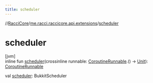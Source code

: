 ```yaml
---
title: scheduler
---
```

//[RacciCore](../../index.html)/[me.racci.raccicore.api.extensions](index.html)/[scheduler](scheduler.html)



# scheduler



[jvm]\
inline fun [scheduler](scheduler.html)(crossinline runnable: [CoroutineRunnable](../me.racci.raccicore.api.scheduler/-coroutine-runnable/index.html).() -&gt; [Unit](https://kotlinlang.org/api/latest/jvm/stdlib/kotlin/-unit/index.html)): [CoroutineRunnable](../me.racci.raccicore.api.scheduler/-coroutine-runnable/index.html)

val [scheduler](scheduler.html): BukkitScheduler





